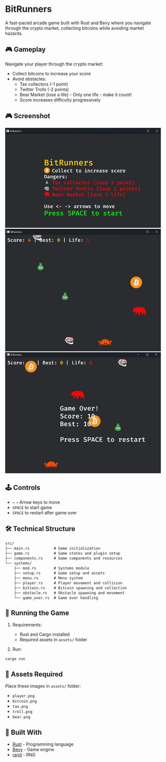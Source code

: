  # BitRunners

A fast-paced arcade game built with Rust and Bevy where you navigate through the crypto market, collecting bitcoins while avoiding market hazards.

 ## 🎮 Gameplay

Navigate your player through the crypto market:
- Collect bitcoins to increase your score
- Avoid obstacles:
  - Tax collectors (-1 point)
  - Twitter Trolls (-2 points)
  - Bear Market (lose a life) - Only one life - make it count!
  - Score increases difficulty progressively
## 🎮 Screenshot
 
 ![BitRunners Gameplay](bitrunners1.png)
 ![BitRunners Gameplay](bitrunners2.png)
 ![BitRunners Gameplay](bitrunners3.png)
 
 ## 🕹️ Controls
 
 - `←` `→` Arrow keys to move
 - `SPACE` to start game
 - `SPACE` to restart after game over
 
 ## 🛠️ Technical Structure
 
 ```
 src/
 ├── main.rs           # Game initialization
 ├── game.rs           # Game states and plugin setup
 ├── components.rs     # Game components and resources
 └── systems/
     ├── mod.rs        # Systems module
     ├── setup.rs      # Game setup and assets
     ├── menu.rs       # Menu system
     ├── player.rs     # Player movement and collision
     ├── bitcoin.rs    # Bitcoin spawning and collection
     ├── obstacle.rs   # Obstacle spawning and movement
     └── game_over.rs  # Game over handling
 ```
 
 ## 🚀 Running the Game
 
 1. Requirements:
    - Rust and Cargo installed
    - Required assets in `assets/` folder
 
 2. Run:
 ```
 cargo run
 ```
 
 ## 🎨 Assets Required
 
 Place these images in `assets/` folder:
 - `player.png`
 - `bitcoin.png`
 - `tax.png`
 - `troll.png`
 - `bear.png`
 
 ## 🔧 Built With
 
 - [Rust](https://www.rust-lang.org/) - Programming language
 - [Bevy](https://bevyengine.org/) - Game engine
 - [rand](https://crates.io/crates/rand) - RNG
